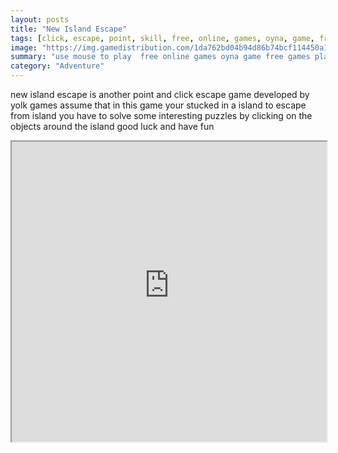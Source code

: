 ```yaml
---
layout: posts
title: "New Island Escape"
tags: [click, escape, point, skill, free, online, games, oyna, game, free, games, play, play, games]
image: "https://img.gamedistribution.com/1da762bd04b94d86b74bcf114450a192.jpg"
summary: "use mouse to play  free online games oyna game free games play play games"
category: "Adventure"
---
```


new island escape is another point and click escape game developed by yolk games assume that in this game your stucked in a island to escape from island you have to solve some interesting puzzles by clicking on the objects around the island good luck and have fun

<iframe width="100%" height="480px;" src="https://flash.gamedistribution.com?game=1da762bd04b94d86b74bcf114450a192"></iframe>
